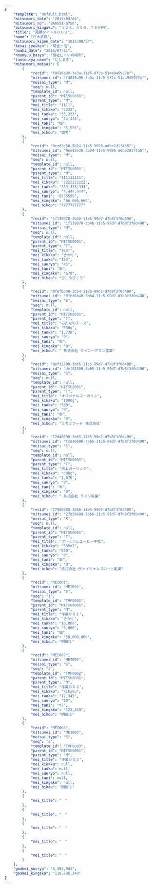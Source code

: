 ```yaml
---
{
    "template": "default.html",
    "mitsumori_date": "2015/03/04",
    "mitsumori_no": "BAA551-8756",
    "mitsumori_kingaku": "１２３，４５６，７８９円",
    "title": "見積タイトル００３",
    "name": "白木武揚",
    "mitsumori_kigen_date": "2015/08/24",
    "kesai_jyouken": "現金一括",
    "nouki_date": "2015/07/31",
    "nounyuu_basyo": "御社していの場所",
    "tantousya_name": "にしまき",
    "mitsumori_meisai": [
        {
            "recid": "f4826a90-3a3a-11e5-9f2a-51aa945927ef",
            "mitsumei_id": "f4826a90-3a3a-11e5-9f2a-51aa945927ef",
            "meisai_type": "M",
            "seq": null,
            "template_id": null,
            "parent_id": "MITSU0001",
            "parent_type": "M",
            "mei_title": "1111",
            "mei_kikaku": "2222",
            "mei_tanka": "33,333",
            "mei_suuryo": "44,444",
            "mei_tani": "個",
            "mei_kingaku": "5,555",
            "mei_bikou": "備考"
        },
        {
            "recid": "9ee83e30-3b24-11e5-9996-adbe2d1f4b5f",
            "mitsumei_id": "9ee83e30-3b24-11e5-9996-adbe2d1f4b5f",
            "meisai_type": "M",
            "seq": null,
            "template_id": null,
            "parent_id": "MITSU0001",
            "parent_type": "M",
            "mei_title": "111111111",
            "mei_kikaku": "2222222222",
            "mei_tanka": "333,333,333",
            "mei_suuryo": "4,444,444",
            "mei_tani": "5555555",
            "mei_kingaku": "66,666,666",
            "mei_bikou": "7777777777"
        },
        {
            "recid": "1f139070-3b4b-11e5-99d7-d7b8f3f0d490",
            "mitsumei_id": "1f139070-3b4b-11e5-99d7-d7b8f3f0d490",
            "meisai_type": "M",
            "seq": null,
            "template_id": null,
            "parent_id": "MITSU0001",
            "parent_type": "T",
            "mei_title": "TEST",
            "mei_kikaku": "きかく",
            "mei_tanka": "123",
            "mei_suuryo": "45",
            "mei_tani": "単",
            "mei_kingaku": "678",
            "mei_bikou": "びこうびこう"
        },
        {
            "recid": "0f6f6b40-3b54-11e5-99d7-d7b8f3f0d490",
            "mitsumei_id": "0f6f6b40-3b54-11e5-99d7-d7b8f3f0d490",
            "meisai_type": "S",
            "seq": null,
            "template_id": null,
            "parent_id": "MITSU0001",
            "parent_type": "T",
            "mei_title": "みんなのチーズ",
            "mei_kikaku": "550g",
            "mei_tanka": "1,730",
            "mei_suuryo": "0",
            "mei_tani": "単",
            "mei_kingaku": "0",
            "mei_bikou": " 株式会社 クイニーアマン産業"
        },
        {
            "recid": "def32300-3b65-11e5-99d7-d7b8f3f0d490",
            "mitsumei_id": "def32300-3b65-11e5-99d7-d7b8f3f0d490",
            "meisai_type": "S",
            "seq": null,
            "template_id": null,
            "parent_id": "MITSU0001",
            "parent_type": "T",
            "mei_title": "オリジナルマーガリン",
            "mei_kikaku": "1000g",
            "mei_tanka": "560",
            "mei_suuryo": "0",
            "mei_tani": "単",
            "mei_kingaku": "0",
            "mei_bikou": "ミカミフード 株式会社"
        },
        {
            "recid": "f2d46690-3b65-11e5-99d7-d7b8f3f0d490",
            "mitsumei_id": "f2d46690-3b65-11e5-99d7-d7b8f3f0d490",
            "meisai_type": "S",
            "seq": null,
            "template_id": null,
            "parent_id": "MITSU0001",
            "parent_type": "T",
            "mei_title": "極上ガーリック",
            "mei_kikaku": "800g",
            "mei_tanka": "1,670",
            "mei_suuryo": "0",
            "mei_tani": "単",
            "mei_kingaku": "0",
            "mei_bikou": " 株式会社 ライン乳業"
        },
        {
            "recid": "27850480-3b66-11e5-99d7-d7b8f3f0d490",
            "mitsumei_id": "27850480-3b66-11e5-99d7-d7b8f3f0d490",
            "meisai_type": "S",
            "seq": null,
            "template_id": null,
            "parent_id": "MITSU0001",
            "parent_type": "T",
            "mei_title": "プレミアムコーヒー牛乳",
            "mei_kikaku": "500ml",
            "mei_tanka": "650",
            "mei_suuryo": "0",
            "mei_tani": "単",
            "mei_kingaku": "0",
            "mei_bikou": "株式会社 ヴァイツェンブロート乳業"
        },
        {
            "recid": "MEI001",
            "mitsumei_id": "MEI001",
            "meisai_type": "S",
            "seq": "1",
            "template_id": "TMP0001",
            "parent_id": "MITSU0001",
            "parent_type": "M",
            "mei_title": "作業００１",
            "mei_kikaku": "きかく",
            "mei_tanka": "10,000",
            "mei_suuryo": "5,000",
            "mei_tani": "個",
            "mei_kingaku": "50,000,000",
            "mei_bikou": "明細１"
        },
        {
            "recid": "MEI002",
            "mitsumei_id": "MEI002",
            "meisai_type": "S",
            "seq": "2",
            "template_id": "TMP0002",
            "parent_id": "MITSU0001",
            "parent_type": "M",
            "mei_title": "作業００２",
            "mei_kikaku": "kikaku",
            "mei_tanka": "12,345",
            "mei_suuryo": "10",
            "mei_tani": "ml",
            "mei_kingaku": "123,450",
            "mei_bikou": "明細２"
        },
        {
            "recid": "MEI003",
            "mitsumei_id": "MEI003",
            "meisai_type": "S",
            "seq": "3",
            "template_id": "TMP0003",
            "parent_id": "MITSU0001",
            "parent_type": "M",
            "mei_title": "作業００３",
            "mei_kikaku": null,
            "mei_tanka": null,
            "mei_suuryo": null,
            "mei_tani": null,
            "mei_kingaku": null,
            "mei_bikou": "明細３"
        },
        {
            "mei_title": "　"
        },
        {
            "mei_title": "　"
        },
        {
            "mei_title": "　"
        },
        {
            "mei_title": "　"
        },
        {
            "mei_title": "　"
        }
    ],
    "goukei_suuryo": "4,493,943",
    "goukei_kingaku": "116,796,349"
}
---
```

